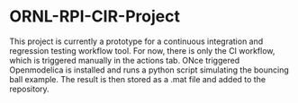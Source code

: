 # ORNL-RPI-CIR-Project
This project is currently a prototype for a continuous integration and regression testing workflow tool.
For now, there is only the CI workflow, which is triggered manually in the actions tab. ONce triggered Openmodelica is installed and runs a python script simulating the bouncing ball example. The result is then stored as a .mat file and added to the repository.
